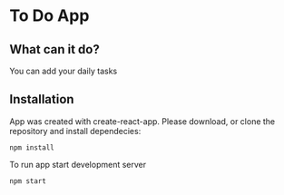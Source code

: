 # To Do App

## What can it do?

You can add your daily tasks

## Installation

App was created with create-react-app. Please download, or clone the repository and install dependecies:

```
npm install
```

To run app start development server

```
npm start
```